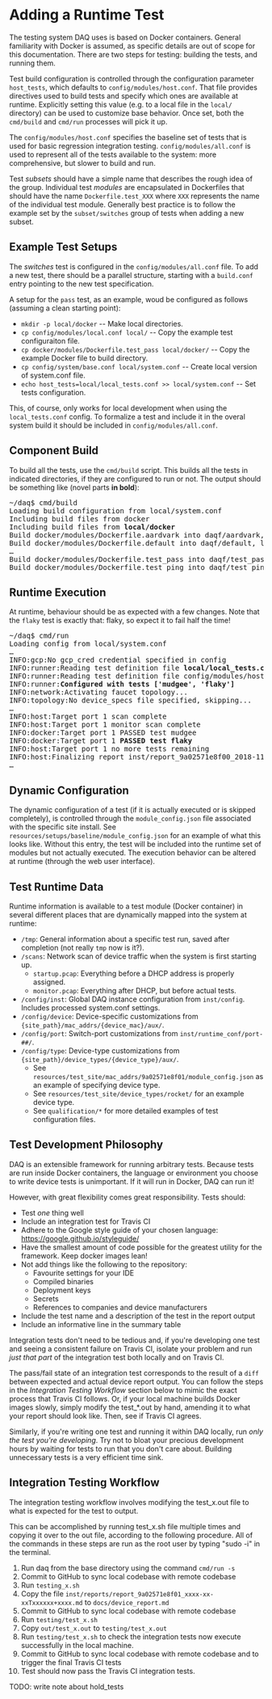 # Adding a Runtime Test

The testing system DAQ uses is based on Docker containers. General familiarity with Docker is
assumed, as specific details are out of scope for this documentation. There are two steps
for testing: building the tests, and running them.

Test build configuration is controlled through the configuration parameter `host_tests`,
which defaults to `config/modules/host.conf`. That file provides directives used to build tests
and specify which ones are available at runtime. Explicitly setting this value (e.g. to a
local file in the `local/` directory) can be used to customize base behavior. Once set,
both the `cmd/build` and `cmd/run` processes will pick it up.

The `config/modules/host.conf` specifies the baseline set of tests that is used for basic regression
integration testing. `config/modules/all.conf` is used to represent all of the tests available
to the system: more comprehensive, but slower to build and run.

Test _subsets_ should have a simple name that describes the rough idea of the group. Individual
test _modules_ are encapsulated in Dockerfiles that should have the name `Dockerfile.test_XXX`
where `XXX` represents the name of the individual test module. Generally best practice is to
follow the example set by the `subset/switches` group of tests when adding a new subset.

## Example Test Setups

The _switches_ test is configured in the `config/modules/all.conf` file. To add a new test, there
should be a parallel structure, starting with a `build.conf` entry pointing to the new test
specification.

A setup for the `pass` test, as an example, woud be configured as follows
(assuming a clean starting point):
* `mkdir -p local/docker` -- Make local directories.
* `cp config/modules/local.conf local/` -- Copy the example test configuraiton file.
* `cp docker/modules/Dockerfile.test_pass local/docker/` -- Copy the example Docker file to build directory.
* `cp config/system/base.conf local/system.conf` -- Create local version of system.conf file.
* `echo host_tests=local/local_tests.conf >> local/system.conf` -- Set tests configuration.

This, of course, only works for local development when using the `local_tests.conf` config. To
formalize a test and include it in the overal system build it should be included in
`config/modules/all.conf`.

## Component Build

To build all the tests, use the `cmd/build` script. This builds all the tests in indicated
directories, if they are configured to run or not. The output should be something like (novel
parts <b>in bold</b>):

<pre>
~/daq$ cmd/build 
Loading build configuration from local/system.conf
Including build files from docker
Including build files from <b>local/docker</b>
Build docker/modules/Dockerfile.aardvark into daqf/aardvark, log to build/docker_build.aardvark...
Build docker/modules/Dockerfile.default into daqf/default, log to build/docker_build.default...
&hellip;
Build docker/modules/Dockerfile.test_pass into daqf/test_pass, log to build/docker_build.test_pass...
Build docker/modules/Dockerfile.test_ping into daqf/test_ping, log to build/docker_build.test_ping...
</pre>

## Runtime Execution

At runtime, behaviour should be as expected with a few changes. Note that the `flaky` test
is exactly that: flaky, so expect it to fail half the time!

<pre>
~/daq$ cmd/run
Loading config from local/system.conf
&hellip;
INFO:gcp:No gcp_cred credential specified in config
INFO:runner:Reading test definition file <b>local/local_tests.conf</b>
INFO:runner:Reading test definition file config/modules/host.conf
INFO:runner:<b>Configured with tests ['mudgee', 'flaky']</b>
INFO:network:Activating faucet topology...
INFO:topology:No device_specs file specified, skipping...
&hellip;
INFO:host:Target port 1 scan complete
INFO:host:Target port 1 monitor scan complete
INFO:docker:Target port 1 PASSED test mudgee
INFO:docker:Target port 1 <b>PASSED test flaky</b>
INFO:host:Target port 1 no more tests remaining
INFO:host:Finalizing report inst/report_9a02571e8f00_2018-11-06T21:20:51.txt
&hellip;
</pre>

## Dynamic Configuration

The dynamic configuration of a test (if it is actually executed or is skipped completely),
is controlled through the `module_config.json` file associated with the specific site install.
See `resources/setups/baseline/module_config.json` for an example of what this looks like. Without this entry,
the test will be included into the runtime set of modules but not actually executed. The
execution behavior can be altered at runtime (through the web user interface).

## Test Runtime Data

Runtime information is available to a test module (Docker container) in several
different places that are dynamically mapped into the system at runtime:
* `/tmp`: General information about a specific test run, saved after completion (not really `tmp` now is it?).
* `/scans`: Network scan of device traffic when the system is first starting up.
  * `startup.pcap`: Everything before a DHCP address is properly assigned.
  * `monitor.pcap`: Everything after DHCP, but before actual tests.
* `/config/inst`: Global DAQ instance configuration from `inst/config`. Includes processed system.conf settings.
* `/config/device`: Device-specific customizations from `{site_path}/mac_addrs/{device_mac}/aux/`.
* `/config/port`: Switch-port customizations from `inst/runtime_conf/port-##/`.
* `/config/type`: Device-type customizations from `{site_path}/device_types/{device_type}/aux/`.
  * See `resources/test_site/mac_addrs/9a02571e8f01/module_config.json` as an example of specifying device type.
  * See `resources/test_site/device_types/rocket/` for an example device type.
  * See `qualification/*` for more detailed examples of test configuration files.

## Test Development Philosophy

DAQ is an extensible framework for running arbitrary tests. Because tests are run inside Docker containers, the language or environment you choose to write device tests is unimportant. If it will run in Docker, DAQ can run it!

However, with great flexibility comes great responsibility. 
Tests should:

- Test _one_ thing well
- Include an integration test for Travis CI
- Adhere to the Google style guide of your chosen language: https://google.github.io/styleguide/
- Have the smallest amount of code possible for the greatest utility for the framework. Keep docker images lean!
- Not add things like the following to the repository:
    - Favourite settings for your IDE
    - Compiled binaries
    - Deployment keys
    - Secrets
    - References to companies and device manufacturers
- Include the test name and a description of the test in the report output
- Include an informative line in the summary table

Integration tests don't need to be tedious and, if you're developing one test and seeing a consistent failure on Travis CI, isolate your problem and run _just that part_ of the integration test both locally and on Travis CI.

The pass/fail state of an integration test corresponds to the result of a `diff` between expected and actual device report output. You can follow the steps in the _Integration Testing Workflow_ section below to mimic the exact process that Travis CI follows. Or, if your local machine builds Docker images slowly, simply modify the test_*.out by hand, amending it to what your report should look like. Then, see if Travis CI agrees.

Similarly, if you're writing one test and running it within DAQ locally, run _only the test you're developing_. Try not to bloat your precious development hours by waiting for tests to run that you don't care about. Building unnecessary tests is a very efficient time sink.

## Integration Testing Workflow 

The integration testing workflow involves modifying the test_x.out file to what is expected for the test to output.

This can be accomplished by running test_x.sh file multiple times and copying it over to the out file, according to the following procedure.
All of the commands in these steps are run as the root user by typing "sudo -i" in the terminal.

1. Run daq from the base directory using the command `cmd/run -s`
2. Commit to GitHub to sync local codebase with remote codebase
3. Run `testing_x.sh` 
4. Copy the file `inst/reports/report_9a02571e8f01_xxxx-xx-xxTxxxxxx+xxxx.md` to `docs/device_report.md`
5. Commit to GitHub to sync local codebase with remote codebase
6. Run `testing/test_x.sh` 
7. Copy `out/test_x.out` to `testing/test_x.out` 
8. Run `testing/test_x.sh` to check the integration tests now execute successfully in the local machine.
9. Commit to GitHub to sync local codebase with remote codebase and to trigger the final Travis CI tests
10. Test should now pass the Travis CI integration tests.

TODO: write note about hold_tests 

